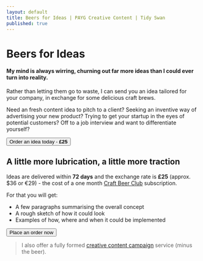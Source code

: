```yaml
---
layout: default
title: Beers for Ideas | PAYG Creative Content | Tidy Swan
published: true
---
```


# Beers for Ideas

#### My mind is always wirring, churning out far more ideas than I could ever turn into reality.

Rather than letting them go to waste, I can send you an idea tailored for your company, in exchange for some delicious craft brews.

Need an fresh content idea to pitch to a client? Seeking an inventive way of advertising your new product? Trying to get your startup in the eyes of potential customers? Off to a job interview and want to differentiate yourself?

<a href="/orders/beers-for-ideas"><button class="button">Order an idea today - <b>£25</b></button></a>

## A little more lubrication, a little more traction

Ideas are delivered within **72 days** and the exchange rate is **£25** (approx. $36 or €29) - the cost of a one month [Craft Beer Club](https://www.flavourly.com/beer/club/) subscription.

For that you will get:

- A few paragraphs summarising the overall concept
- A rough sketch of how it could look
- Examples of how, where and when it could be implemented

<a href="/orders/beers-for-ideas"><button class="button">Place an order now</button></a>

> I also offer a fully formed [creative content campaign](/creative-content-marketing) service (minus the beer).
